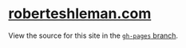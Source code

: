 # [roberteshleman.com][1]

View the source for this site in the [`gh-pages` branch][2].

[1]: http://roberteshleman.com
[2]: https://github.com/reshleman/roberteshleman.com/tree/gh-pages
